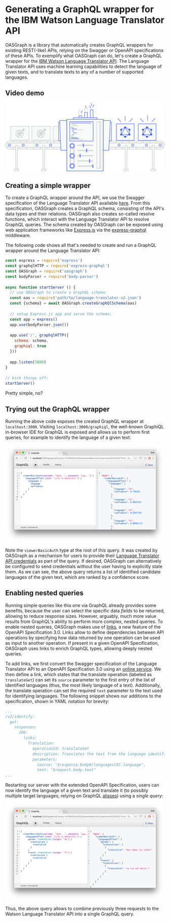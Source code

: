 # Generating a GraphQL wrapper for the IBM Watson Language Translator API

OASGraph is a library that automatically creates GraphQL wrappers for existing REST(-like) APIs, relying on the Swagger or OpenAPI specifications of these APIs. To exemplify what OASGraph can do, let's create a GraphQL wrapper for the [IBM Watson Language Translator API](https://www.ibm.com/watson/services/language-translator/). The Language Translator API uses machine learning capabilities to detect the language of given texts, and to translate texts to any of a number of supported languages.


## Video demo

[![OASGraph](../conveyor_belt.png)](https://www.youtube.com/watch?v=87ryTWc85BM "Click here to watch!")


## Creating a simple wrapper

To create a GraphQL wrapper around the API, we use the Swagger specification of the Language Translator API available [here](https://watson-api-explorer.ng.bluemix.net/listings/language-translator-v2.json). From this specification, OASGraph creates a GraphQL schema, consisting of the API's data types and their relations. OASGraph also creates so-called resolve functions, which interact with the Language Translator API to resolve GraphQL queries. The schema created by OASGraph can be exposed using web application frameworks like [Express.js](https://expressjs.com/) via the [express-graphql](https://github.com/graphql/express-graphql) middleware.

The following code shows all that's needed to create and run a GraphQL wrapper around the Language Translator API:

```javascript
const express = require('express')
const graphqlHTTP = require('express-graphql')
const OASGraph = require('oasgraph')
const bodyParser = require('body-parser')

async function startServer () {
  // use OASGraph to create a GraphQL schema:
  const oas = require('path/to/language-translator-v2.json')
  const {schema} = await OASGraph.createGraphQlSchema(oas)

  // setup Express.js app and serve the schema:
  const app = express()
  app.use(bodyParser.json())

  app.use('/', graphqlHTTP({
    schema: schema,
    graphiql: true
  }))

  app.listen(3000)
}

// kick things off:
startServer()
```

Pretty simple, no?


## Trying out the GraphQL wrapper

Running the above code exposes the created GraphQL wrapper at `localhost:3000`. Visiting `localhost:3000/graphiql`, the well-known GraphiQL in-browser IDE for GraphQL is exposed and allows us to perform first queries, for example to identify the language of a given text:

<img src="../identify_language.png" alt="Simple GraphQL query to identify the language of a text" width="800">

Note the `viewerBasicAuth` type at the root of this query. It was created by OASGraph as a mechanism for users to provide their [Language Translator API credentials](https://www.ibm.com/watson/developercloud/language-translator/api/v2/curl.html?curl#authentication) as part of the query. If desired, OASGraph can alternatively be configured to send credentials without the user having to explicitly state them. As we can see, the above query returns a list of identified candidate languages of the given text, which are ranked by a confidence score.


## Enabling nested queries

Running simple queries like this one via GraphQL already provides some benefits, because the user can select the specific data _fields_ to be returned, allowing to reduce response sizes. However, arguably, much more value results from GraphQL's ability to perform more complex, nested queries. To enable nested queries, OASGraph makes use of [links](https://swagger.io/docs/specification/links/), a new feature of the OpenAPI Specification 3.0. Links allow to define dependencies between API operations by specifying how data returned by one operation can be used as input to another operation. If present in a given OpenAPI Specification, OASGraph uses links to enrich GraphQL types, allowing deeply nested queries.

To add links, we first convert the Swagger specification of the Language Translator API to an OpenAPI Specification 3.0 using an [online service](https://mermade.org.uk/openapi-converter). We then define a link, which states that the translate operation (labeled as `translateGet`) can set its `source` parameter to the first entry of the list of identified languages (thus, the most likely language of a text). Additionally, the translate operation can set the required `text` parameter to the text used for identifying languages. The following snippet shows our additions to the specification, shown in YAML notation for brevity:

```yaml
...
/v2/identify:
  get:
    responses:
      200:
        links:
          Translation:
            operationId: translateGet
            description: Translates the text from the language identified with the highest confidence.
            parameters:
              source: "$response.body#/languages[0].language",
              text: "$request.body.text"
...
```

Restarting our server with the extended OpenAPI Specification, users can now identify the language of a given text and translate it (to possibly multiple target languages, relying on GraphQL [aliases](https://graphql.org/learn/queries/#aliases)) using a _single query_:

<img src="../nested_query.png" alt="Nested GraphQL query, relying on link definition" width="800">

Thus, the above query allows to combine previously three requests to the Watson Language Translator API into a single GraphQL query.
